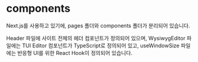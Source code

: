 # components

Next.js를 사용하고 있기에, pages 폴더와 components 폴더가 분리되어 있습니다.

Header 파일에 사이트 전체의 헤더 컴포넌트가 정의되어 있으며, WysiwygEditor 파일에는 TUI Editor 컴포넌트가 TypeScript로 정의되어 있고, useWindowSize 파일에는 반응형 UI를 위한 React Hook이 정의되어 있습니다.